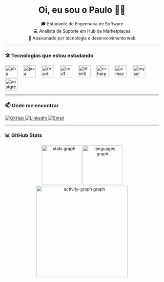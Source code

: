 <h1 align="center">Oi, eu sou o Paulo 🧑‍💻</h1>

<p align="center">
  🎓 Estudante de Engenharia de Software <br/>
  💻 Analista de Suporte em Hub de Marketplaces <br/>
  🚀 Apaixonado por tecnologia e desenvolvimento web
</p>

---

### 🛠️ Tecnologias que estou estudando
<div style="display: inline_block">
<img src="https://skillicons.dev/icons?i=php" height="40" alt="php logo"  />
  <img width="12" />
  <img src="https://skillicons.dev/icons?i=java" height="40" alt="java logo"  />
  <img width="12" />
  <img src="https://skillicons.dev/icons?i=react" height="40" alt="react logo"  />
  <img width="12" />
  <img src="https://skillicons.dev/icons?i=css" height="40" alt="css3 logo"  />
  <img width="12" />
  <img src="https://skillicons.dev/icons?i=html" height="40" alt="html5 logo"  />
  <img width="12" />
  <img src="https://skillicons.dev/icons?i=cs" height="40" alt="csharp logo"  />
  <img width="12" />
  <img src="https://skillicons.dev/icons?i=aws" height="40" alt="amazonwebservices logo"  />
  <img width="12" />
  <img src="https://skillicons.dev/icons?i=mysql" height="40" alt="mysql logo"  />
  <img width="12" />
  <img src="https://skillicons.dev/icons?i=postgres" height="40" alt="postgresql logo"  />
</div>

---

### 📫 Onde me encontrar
<p align="left">
  <a href="https://github.com/pauloh-dev1" target="_blank">
    <img src="https://img.shields.io/badge/GitHub-2EA44F?style=for-the-badge&logo=github&logoColor=white" alt="GitHub"/>
  </a>
  <a href="https://www.linkedin.com/in/pauloh-dev" target="_blank">
    <img src="https://img.shields.io/badge/LinkedIn-0A66C2?style=for-the-badge&logo=linkedin&logoColor=white" alt="LinkedIn"/>
  </a>
  <a href="mailto:paulohenriee@gmail.com" target="_blank">
    <img src="https://img.shields.io/badge/Gmail-21A366?style=for-the-badge&logo=gmail&logoColor=white" alt="Email"/>
  </a>
</p>
</div>

---

### 📊 GitHub Stats
<div align="center">
  <img src="https://github-readme-stats.vercel.app/api?username=pauloh-dev1&hide_title=false&hide_rank=false&show_icons=true&include_all_commits=true&count_private=true&disable_animations=false&theme=blue-green&locale=en&hide_border=false&order=1" height="130" alt="stats graph"  />
  <img src="https://github-readme-stats.vercel.app/api/top-langs?username=pauloh-dev1&locale=en&hide_title=false&layout=compact&card_width=320&langs_count=5&theme=blue-green&hide_border=false&order=2" height="130" alt="languages graph"  />
  <img src="https://github-readme-activity-graph.vercel.app/graph?username=pauloh-dev1&radius=16&theme=gotham&area=true&order=5" height="300" alt="activity-graph graph"  />
</div>
